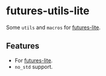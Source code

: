 # futures-utils-lite

Some `utils` and `macros` for [futures-lite](https://crates.io/crates/futures-lite).

## Features
- For [futures-lite](https://crates.io/crates/futures-lite).
- `no_std` support.

